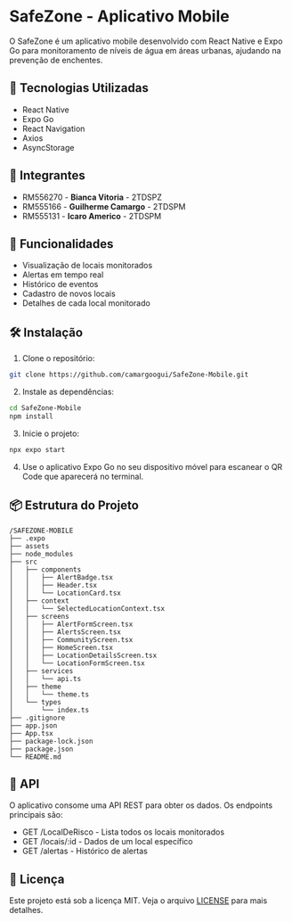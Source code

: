 # SafeZone - Aplicativo Mobile

O SafeZone é um aplicativo mobile desenvolvido com React Native e Expo Go para monitoramento de níveis de água em áreas urbanas, ajudando na prevenção de enchentes.

## 🚀 Tecnologias Utilizadas

- React Native
- Expo Go
- React Navigation
- Axios
- AsyncStorage

## 👥 Integrantes

- RM556270 - **Bianca Vitoria** - 2TDSPZ  
- RM555166 - **Guilherme Camargo** - 2TDSPM  
- RM555131 - **Icaro Americo** - 2TDSPM

## 📱 Funcionalidades

- Visualização de locais monitorados
- Alertas em tempo real
- Histórico de eventos
- Cadastro de novos locais
- Detalhes de cada local monitorado

## 🛠️ Instalação

1. Clone o repositório:
```bash
git clone https://github.com/camargoogui/SafeZone-Mobile.git
```

2. Instale as dependências:
```bash
cd SafeZone-Mobile
npm install
```

3. Inicie o projeto:
```bash
npx expo start
```

4. Use o aplicativo Expo Go no seu dispositivo móvel para escanear o QR Code que aparecerá no terminal.

## 📦 Estrutura do Projeto

```
/SAFEZONE-MOBILE
├── .expo
├── assets
├── node_modules
├── src
│   ├── components
│   │   ├── AlertBadge.tsx
│   │   ├── Header.tsx
│   │   └── LocationCard.tsx
│   ├── context
│   │   └── SelectedLocationContext.tsx
│   ├── screens
│   │   ├── AlertFormScreen.tsx
│   │   ├── AlertsScreen.tsx
│   │   ├── CommunityScreen.tsx
│   │   ├── HomeScreen.tsx
│   │   ├── LocationDetailsScreen.tsx
│   │   └── LocationFormScreen.tsx
│   ├── services
│   │   └── api.ts
│   ├── theme
│   │   └── theme.ts
│   └── types
│       └── index.ts
├── .gitignore
├── app.json
├── App.tsx
├── package-lock.json
├── package.json
└── README.md

```

## 🔗 API

O aplicativo consome uma API REST para obter os dados. Os endpoints principais são:

- GET /LocalDeRisco - Lista todos os locais monitorados
- GET /locais/:id - Dados de um local específico
- GET /alertas - Histórico de alertas

## 📝 Licença

Este projeto está sob a licença MIT. Veja o arquivo [LICENSE](LICENSE) para mais detalhes. 
